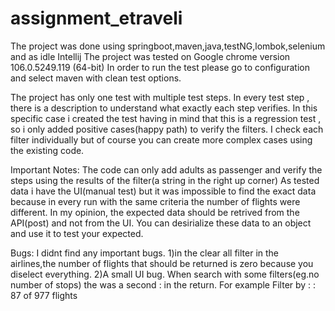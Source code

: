 # assignment_etraveli


The project was done using springboot,maven,java,testNG,lombok,selenium and as idle Intellij
The project was tested on Google chrome version 106.0.5249.119 (64-bit)
In order to run the test please go to configuration and select maven with clean test options.

The project has only one test with multiple test steps.
In every test step , there is a description to understand what exactly each step verifies.
In this specific case i created the test having in mind that this is a regression test , so i only added positive cases(happy path) to verify the filters.
I check each filter individually but of course you can create more complex cases using the existing code.

Important Notes:
The code can only add adults as passenger and verify the steps using the results of the filter(a string in the right up corner)
As tested data i have the UI(manual test) but it was impossible to find the exact data because in every run with the same criteria the number of flights were different.
In my opinion, the expected data should be retrived from the API(post) and not from the UI.
You can desirialize these data to an object and use it to test your expected.

Bugs:
I didnt find any important bugs.
1)in the clear all filter in the airlines,the number of flights that should be returned is zero because you diselect everything.
2)A small UI bug. When search with some filters(eg.no number of stops) the was a second : in the return.
For example  Filter by : : 87 of 977 flights


